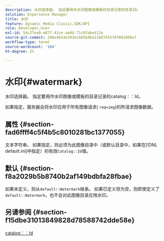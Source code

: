 ```yaml
---
description: 水印选择器。 指定要用作水印图像或模板的目录记录的目录ID。
solution: Experience Manager
title: 水印
feature: Dynamic Media Classic,SDK/API
role: Developer,User
exl-id: 54c27ea0-e87f-41ce-ae8d-71c9fabe412e
source-git-commit: 206e4643e3926cb85b4be2189743578f88180be7
workflow-type: tm+mt
source-wordcount: '104'
ht-degree: 2%

---
```


# 水印{#watermark}

水印选择器。 指定要用作水印图像或模板的目录记录的catalog：：Id。

如果指定，服务器会将水印应用于所有图像请求( `req=img`)的所请求图像数据。

## 属性 {#section-fad6ffff4c5f4b5c8010281bc1377055}

文本字符串。 如果指定，则必须为此图像目录中（或默认目录中，如果在[!DNL default.ini]中指定）的有效`Catalog::Id`值。

## 默认 {#section-f8a2029b5b8740b2af149bdbfa28fbae}

如果未定义，则从`default::Watermark`继承。 如果已定义但为空，则即使定义了`default::Watermark`，也不会对此图像目录应用水印。

## 另请参阅 {#section-f15dbe31013849828d78588742dde58e}

[catalog：：Id](/help/aem-is-ir-api/is-api/image-catalog/image-serving-api-ref/c-image-catalog-reference/c-image-svg-data-reference/c-image-data-reference/r-id-cat.md)
